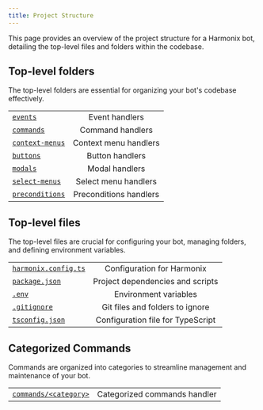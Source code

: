 ```yaml
---
title: Project Structure
---
```


This page provides an overview of the project structure for a Harmonix bot, detailing the top-level files and folders within the codebase.

## Top-level folders

The top-level folders are essential for organizing your bot's codebase effectively.

|                      |                        |
| -------------------- | :--------------------: |
| [`events`](/)        |     Event handlers     |
| [`commands`](/)      |    Command handlers    |
| [`context-menus`](/) | Context menu handlers  |
| [`buttons`](/)       |    Button handlers     |
| [`modals`](/)        |     Modal handlers     |
| [`select-menus`](/)  |  Select menu handlers  |
| [`preconditions`](/) | Preconditions handlers |

## Top-level files

The top-level files are crucial for configuring your bot, managing folders, and defining environment variables.

|                           |                                   |
| ------------------------- | :-------------------------------: |
| [`harmonix.config.ts`](/) |    Configuration for Harmonix     |
| [`package.json`](/)       | Project dependencies and scripts  |
| [`.env`](/)               |       Environment variables       |
| [`.gitignore`](/)         |  Git files and folders to ignore  |
| [`tsconfig.json`](/)      | Configuration file for TypeScript |

## Categorized Commands

Commands are organized into categories to streamline management and maintenance of your bot.

|                            |                              |
| -------------------------- | :--------------------------: |
| [`commands/<category>`](/) | Categorized commands handler |
